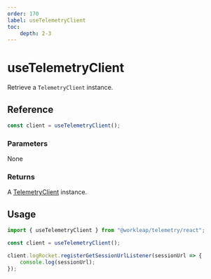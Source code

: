 ```yaml
---
order: 170
label: useTelemetryClient
toc:
    depth: 2-3
---
```


# useTelemetryClient

Retrieve a `TelemetryClient` instance.

## Reference

```ts
const client = useTelemetryClient();
```

### Parameters

None

### Returns

A [TelemetryClient](./TelemetryClient.md) instance.

## Usage

```ts !#3
import { useTelemetryClient } from "@workleap/telemetry/react";

const client = useTelemetryClient();

client.logRocket.registerGetSessionUrlListener(sessionUrl => {
    console.log(sessionUrl);
});
```
